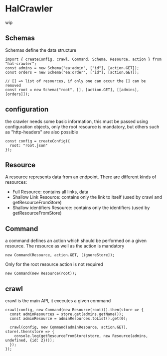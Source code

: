 # HalCrawler
wip

## Schemas
Schemas define the data structure

```
import { createConfig, crawl, Command, Schema, Resource, action } from "hal-crawler";
const admins = new Schema("ea:admin", ["id"], [action.GET]);
const orders = new Schema("ea:order", ["id"], [action.GET]);

// [] => list of resources, if only one can occur the [] can be removed
const root = new Schema("root", [], [action.GET], [[admins], [orders]]);
```

## configuration
the crawler needs some basic information, this must be passed using configuration objects, only the root resource is mandatory, but others such as "http-headers" are also possible
```
const config = createConfig({
  root: "root.json"
});
```

## Resource
A resource represents data from an endpoint. There are different kinds of resources:
- Full Resource: contains all links, data
- Shallow Link Resource: contains only the link to itself (used by crawl and getResourceFromStore)
- Shallow identifiers Resource: contains only the identifiers (used by getResourceFromStore)

## Command
a command defines an action which should be performed on a given resource.
The resource as well as the action is mandatory
```
new Command(Resource, action.GET, [ignoreStore]);
```
Only for the root resource action is not required
```
new Command(new Resource(root));
```

## crawl
crawl is the main API, it executes a given command
```
crawl(config, new Command(new Resource(root))).then(store => {
  const adminResources = store.get(admins.getName());
  const adminResource = adminResources.toList().get(0);

  crawl(config, new Command(adminResource, action.GET), store).then(store => {
    console.log(getResourceFromStore(store, new Resource(admins, undefined, {id: 2})));
  });
});
```
